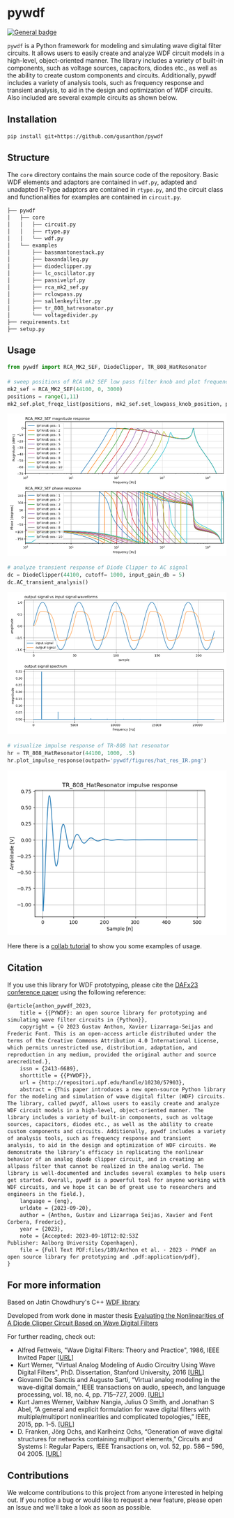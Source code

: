 # pywdf

[![General badge](https://img.shields.io/badge/PDF-Paper-<COLOR>.svg)](https://repositori.upf.edu/handle/10230/57903)


<code>pywdf</code> is a Python framework for modeling and simulating wave digital filter circuits. It allows users to easily create and analyze WDF circuit models in a high-level, object-oriented manner. The library includes a variety of built-in components, such as voltage sources, capacitors, diodes etc., as well as the ability to create custom components and circuits. Additionally, pywdf includes a variety of analysis tools, such as frequency response and transient analysis, to aid in the design and optimization of WDF circuits. Also included are several example circuits as shown below. 

## Installation
```
pip install git+https://github.com/gusanthon/pywdf
```

## Structure
The <code>core</code> directory contains the main source code of the repository. Basic WDF elements and adaptors are contained in <code>wdf.py</code>, adapted and unadapted R-Type adaptors are contained in <code>rtype.py</code>, and the circuit class and functionalities for examples are contained in <code>circuit.py</code>.
```
├── pywdf
│   ├── core
│   │   ├── circuit.py
│   │   ├── rtype.py
│   │   └── wdf.py
│   └── examples
│       ├── bassmantonestack.py
│       ├── baxandalleq.py
│       ├── diodeclipper.py
│       ├── lc_oscillator.py
│       ├── passivelpf.py
│       ├── rca_mk2_sef.py
│       ├── rclowpass.py
│       ├── sallenkeyfilter.py
│       ├── tr_808_hatresonator.py
│       └── voltagedivider.py
├── requirements.txt
├── setup.py
```

## Usage

```python
from pywdf import RCA_MK2_SEF, DiodeClipper, TR_808_HatResonator

# sweep positions of RCA mk2 SEF low pass filter knob and plot frequency responses
mk2_sef = RCA_MK2_SEF(44100, 0, 3000)
positions = range(1,11)
mk2_sef.plot_freqz_list(positions, mk2_sef.set_lowpass_knob_position, param_label = 'lpf knob pos')
```
![RCA MK2 SEF LPF knob positions](pywdf/figures/mk2_sef_lpf_knob.png)

```python
# analyze transient response of Diode Clipper to AC signal
dc = DiodeClipper(44100, cutoff= 1000, input_gain_db = 5)
dc.AC_transient_analysis()
```
![Diode Clipper AC Transient analysis](pywdf/figures/diode_clipper_transient_anal.png)

```python
# visualize impulse response of TR-808 hat resonator
hr = TR_808_HatResonator(44100, 1000, .5)
hr.plot_impulse_response(outpath='pywdf/figures/hat_res_IR.png')
```
![TR 808 Hat Resonator Impulse Response](pywdf/figures/hat_res_IR.png)

Here there is a [collab tutorial](https://colab.research.google.com/drive/1bfgziD84lgcbKcin0sw5IwgwcT32akRd?usp=sharing) to show you some examples of usage.

## Citation
If you use this library for WDF prototyping, please cite the [DAFx23 conference paper](https://repositori.upf.edu/handle/10230/57903) using the following reference:
```
@article{anthon_pywdf_2023,
	title = {{PYWDF}: an open source library for prototyping and simulating wave filter circuits in {Python}},
	copyright = {© 2023 Gustav Anthon, Xavier Lizarraga-Seijas and Frederic Font. This is an open-access article distributed under the terms of the Creative Commons Attribution 4.0 International License, which permits unrestricted use, distribution, adaptation, and reproduction in any medium, provided the original author and source arecredited.},
	issn = {2413-6689},
	shorttitle = {{PYWDF}},
	url = {http://repositori.upf.edu/handle/10230/57903},
	abstract = {This paper introduces a new open-source Python library for the modeling and simulation of wave digital filter (WDF) circuits. The library, called pwydf, allows users to easily create and analyze 
WDF circuit models in a high-level, object-oriented manner. The library includes a variety of built-in components, such as voltage sources, capacitors, diodes etc., as well as the ability to create custom components and circuits. Additionally, pywdf includes a variety of analysis tools, such as frequency response and transient 
analysis, to aid in the design and optimization of WDF circuits. We demonstrate the library’s efficacy in replicating the nonlinear behavior of an analog diode clipper circuit, and in creating an allpass filter that cannot be realized in the analog world. The library is well-documented and includes several examples to help users get started. Overall, pywdf is a powerful tool for anyone working with WDF circuits, and we hope it can be of great use to researchers and engineers in the field.},
	language = {eng},
	urldate = {2023-09-20},
	author = {Anthon, Gustav and Lizarraga Seijas, Xavier and Font Corbera, Frederic},
	year = {2023},
	note = {Accepted: 2023-09-18T12:02:53Z
Publisher: Aalborg University Copenhagen},
	file = {Full Text PDF:files/189/Anthon et al. - 2023 - PYWDF an open source library for prototyping and .pdf:application/pdf},
}
```

## For more information

Based on Jatin Chowdhury's C++ [WDF library](https://github.com/Chowdhury-DSP/chowdsp_wdf)  

Developed from work done in master thesis [Evaluating the Nonlinearities of A Diode Clipper Circuit Based on Wave Digital Filters](https://zenodo.org/record/7116075) 

For further reading, check out:

- Alfred Fettweis, "Wave Digital Filters: Theory and Practice", 1986, IEEE Invited Paper [[URL]](https://ieeexplore.ieee.org/stamp/stamp.jsp?arnumber=1457726)
- Kurt Werner, "Virtual Analog Modeling of Audio Circuitry Using Wave Digital Filters", PhD. Dissertation, Stanford University, 2016 [[URL]](https://stacks.stanford.edu/file/druid:jy057cz8322/KurtJamesWernerDissertation-augmented.pdf)  
- Giovanni De Sanctis and Augusto Sarti, “Virtual analog modeling in the wave-digital domain,” IEEE transactions on audio, speech, and language processing, vol. 18, no. 4, pp. 715–727, 2009. [[URL]](https://ieeexplore.ieee.org/abstract/document/5276845)
- Kurt James Werner, Vaibhav Nangia, Julius O Smith, and Jonathan S Abel, “A general and explicit formulation for wave digital filters with multiple/multiport nonlinearities and complicated topologies,” IEEE, 2015, pp. 1–5. [[URL]](https://ieeexplore.ieee.org/document/7336908)
- D. Franken, Jörg Ochs, and Karlheinz Ochs, “Generation of wave digital structures for networks containing multiport elements,” Circuits and Systems I: Regular Papers, IEEE Transactions on, vol. 52, pp. 586 – 596, 04 2005. [[URL]](https://www.researchgate.net/publication/4018571_Generation_of_wave_digital_structures_for_connection_networks_containing_ideal_transformers)


## Contributions
We welcome contributions to this project from anyone interested in helping out. If you notice a bug or would like to request a new feature, please open an Issue and we'll take a look as soon as possible.
